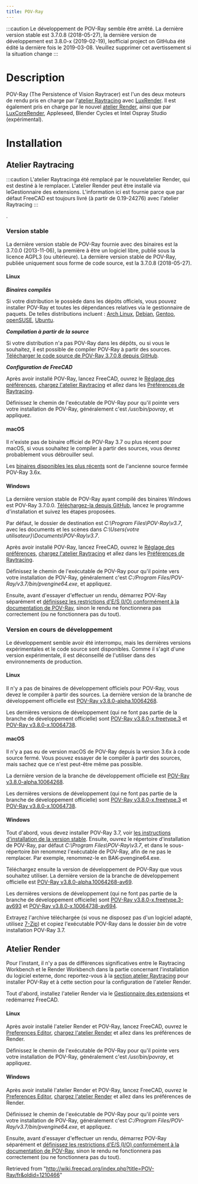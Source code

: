```yaml
---
title: POV-Ray
---
```

:::caution
Le développement de POV-Ray semble être arrêté. La dernière version stable est 3.7.0.8 (2018-05-27), la dernière version de développement est 3.8.0-x (2019-02-19), leofficial project on GitHuba été édité la dernière fois le 2019-03-08. Veuillez supprimer cet avertissement si la situation change
:::

# Description

POV-Ray (The Persistence of Vision Raytracer) est l'un des deux moteurs de rendu pris en charge par l'[atelier Raytracing](/Raytracing_Workbench "Raytracing Workbench") avec [LuxRender](/LuxRender/fr "LuxRender/fr"). Il est également pris en charge par le nouvel [atelier Render](https://github.com/FreeCAD/FreeCAD-render), ainsi que par [LuxCoreRender](/LuxCoreRender "LuxCoreRender"), Appleseed, Blender Cycles et Intel Ospray Studio (expérimental).

# Installation

## Atelier Raytracing

:::caution
L'atelier Raytracinga été remplacé par le nouvelatelier Render, qui est destiné à le remplacer. L'atelier Render peut être installé via leGestionnaire des extensions. L'information ici est fournie parce que par défaut FreeCAD est toujours livré (à partir de 0.19-24276) avec l'atelier Raytracing
:::

.

### Version stable

La dernière version stable de POV-Ray fournie avec des binaires est la 3.7.0.0 (2013-11-06), la première à être un logiciel libre, publié sous la licence AGPL3 (ou ultérieure). La dernière version stable de POV-Ray, publiée uniquement sous forme de code source, est la 3.7.0.8 (2018-05-27).

#### Linux

***Binaires compilés***

Si votre distribution le possède dans les dépôts officiels, vous pouvez installer POV-Ray et toutes les dépendances relatives via le gestionnaire de paquets. De telles distributions incluent : [Arch Linux](https://archlinux.org/packages/community/x86_64/povray/), [Debian](https://packages.debian.org/search?keywords=povray), [Gentoo](https://packages.gentoo.org/packages/media-gfx/povray), [openSUSE](https://software.opensuse.org/package/povray), [Ubuntu](https://packages.ubuntu.com/search?keywords=povray).

***Compilation à partir de la source***

Si votre distribution n'a pas POV-Ray dans les dépôts, ou si vous le souhaitez, il est possible de compiler POV-Ray à partir des sources. [Télécharger le code source de POV-Ray 3.7.0.8 depuis GitHub](https://github.com/POV-Ray/povray/archive/refs/tags/v3.7.0.8.tar.gz).

***Configuration de FreeCAD***

Après avoir installé POV-Ray, lancez FreeCAD, ouvrez le [Réglage des préférences](/Preferences_Editor/fr "Preferences Editor/fr"), [chargez l'atelier Raytracing](/Preferences_Editor/fr#Ateliers_disponibles "Preferences Editor/fr") et allez dans les [Préférences de Raytracing](/Raytracing_Preferences/fr "Raytracing Preferences/fr").

Définissez le chemin de l'exécutable de POV-Ray pour qu'il pointe vers votre installation de POV-Ray, généralement c'est */usr/bin/povray*, et appliquez.

#### macOS

Il n'existe pas de binaire officiel de POV-Ray 3.7 ou plus récent pour macOS, si vous souhaitez le compiler à partir des sources, vous devrez probablement vous débrouiller seul.

Les [binaires disponibles les plus récents](http://www.povray.org/redirect/www.povray.org/ftp/pub/povray/Old-Versions/Official-3.62/Macintosh/povpmac.zip) sont de l'ancienne source fermée POV-Ray 3.6x.

#### Windows

La dernière version stable de POV-Ray ayant compilé des binaires Windows est POV-Ray 3.7.0.0. [Téléchargez-la depuis GitHub](https://github.com/POV-Ray/povray/releases/download/v3.7.0.0/povwin-3.7-agpl3-setup.exe), lancez le programme d'installation et suivez les étapes proposées.

Par défaut, le dossier de destination est *C:\Program Files\POV-Ray\v3.7*, avec les documents et les scènes dans *C:\Users\{votre utilisateur}\Documents\POV-Ray\v3.7*.

Après avoir installé POV-Ray, lancez FreeCAD, ouvrez le [Réglage des préférences](/Preferences_Editor/fr "Preferences Editor/fr"), [chargez l'atelier Raytracing](/Preferences_Editor/fr#Ateliers_disponibles "Preferences Editor/fr") et allez dans les [Préférences de Raytracing](/Raytracing_Preferences/fr "Raytracing Preferences/fr").

Définissez le chemin de l'exécutable de POV-Ray pour qu'il pointe vers votre installation de POV-Ray, généralement c'est *C:/Program Files/POV-Ray/v3.7/bin/pvengine64.exe*, et appliquez.

Ensuite, avant d'essayer d'effectuer un rendu, démarrez POV-Ray séparément et [définissez les restrictions d'E/S (I/O) conformément à la documentation de POV-Ray](https://wiki.povray.org/content/Documentation:Windows_Section_2.1), sinon le rendu ne fonctionnera pas correctement (ou ne fonctionnera pas du tout).

### Version en cours de développement

Le développement semble avoir été interrompu, mais les dernières versions expérimentales et le code source sont disponibles. Comme il s'agit d'une version expérimentale, il est déconseillé de l'utiliser dans des environnements de production.

#### Linux

Il n'y a pas de binaires de développement officiels pour POV-Ray, vous devez le compiler à partir des sources. La dernière version de la branche de développement officielle est [POV-Ray v3.8.0-alpha.10064268](https://github.com/POV-Ray/povray/archive/refs/tags/v3.8.0-alpha.10064268.tar.gz).

Les dernières versions de développement (qui ne font pas partie de la branche de développement officielle) sont [POV-Ray v3.8.0-x.freetype.3](https://github.com/POV-Ray/povray/archive/refs/tags/v3.8.0-x.freetype.3.tar.gz) et [POV-Ray v3.8.0-x.10064738](https://github.com/POV-Ray/povray/archive/refs/tags/v3.8.0-x.10064738.tar.gz).

#### macOS

Il n'y a pas eu de version macOS de POV-Ray depuis la version 3.6x à code source fermé. Vous pouvez essayer de le compiler à partir des sources, mais sachez que ce n'est peut-être même pas possible.

La dernière version de la branche de développement officielle est [POV-Ray v3.8.0-alpha.10064268](https://github.com/POV-Ray/povray/archive/refs/tags/v3.8.0-alpha.10064268.zip).

Les dernières versions de développement (qui ne font pas partie de la branche de développement officielle) sont [POV-Ray v3.8.0-x.freetype.3](https://github.com/POV-Ray/povray/archive/refs/tags/v3.8.0-x.freetype.3.zip) et [POV-Ray v3.8.0-x.10064738](https://github.com/POV-Ray/povray/archive/refs/tags/v3.8.0-x.10064738.zip).

#### Windows

Tout d'abord, vous devez installer POV-Ray 3.7, voir [les instructions d'installation de la version stable](#Windows). Ensuite, ouvrez le répertoire d'installation de POV-Ray, par défaut *C:\Program Files\POV-Ray\v3.7*, et dans le sous-répertoire *bin* renommez l'exécutable de POV-Ray, afin de ne pas le remplacer. Par exemple, renommez-le en BAK-pvengine64.exe.

Téléchargez ensuite la version de développement de POV-Ray que vous souhaitez utiliser. La dernière version de la branche de développement officielle est [POV-Ray v3.8.0-alpha.10064268-av69](https://github.com/POV-Ray/povray/releases/download/v3.8.0-alpha.10064268/povray-3.8.0-alpha.10064268-av691-Win64.7z).

Les dernières versions de développement (qui ne font pas partie de la branche de développement officielle) sont [POV-Ray v3.8.0-x.freetype.3-av693](https://github.com/POV-Ray/povray/releases/download/v3.8.0-x.freetype.3/povray-3.8.0-x.freetype.3-av693-Win64.7z) et [POV-Ray v3.8.0-x.10064738-av694](https://github.com/POV-Ray/povray/releases/download/v3.8.0-x.10064738/povray-3.8.0-x.10064738-av694-Win64.7z).

Extrayez l'archive téléchargée (si vous ne disposez pas d'un logiciel adapté, utilisez [7-Zip](https://www.7-zip.org/)) et copiez l'exécutable POV-Ray dans le dossier *bin* de votre installation POV-Ray 3.7.

## Atelier Render

Pour l'instant, il n'y a pas de différences significatives entre le Raytracing Workbench et le Render Workbench dans la partie concernant l'installation du logiciel externe, donc reportez-vous à la [section atelier Raytracing](#Atelier_Raytracing) pour installer POV-Ray et à cette section pour la configuration de l'atelier Render.

Tout d'abord, installez l'atelier Render via le [Gestionnaire des extensions](/Std_AddonMgr/fr "Std AddonMgr/fr") et redémarrez FreeCAD.

#### Linux

Après avoir installé l'atelier Render et POV-Ray, lancez FreeCAD, ouvrez le [Preferences Editor](/Preferences_Editor "Preferences Editor"), [chargez l'atelier Render](/Preferences_Editor/fr#Ateliers_disponibles "Preferences Editor/fr") et allez dans les préférences de Render.

Définissez le chemin de l'exécutable de POV-Ray pour qu'il pointe vers votre installation de POV-Ray, généralement c'est */usr/bin/povray*, et appliquez.

#### Windows

Après avoir installé l'atelier Render et POV-Ray, lancez FreeCAD, ouvrez le [Preferences Editor](/Preferences_Editor "Preferences Editor"), [chargez l'atelier Render](/Preferences_Editor/fr#Ateliers_disponibles "Preferences Editor/fr") et allez dans les préférences de Render.

Définissez le chemin de l'exécutable de POV-Ray pour qu'il pointe vers votre installation de POV-Ray, généralement c'est *C:/Program Files/POV-Ray/v3.7/bin/pvengine64.exe*, et appliquez.

Ensuite, avant d'essayer d'effectuer un rendu, démarrez POV-Ray séparément et [définissez les restrictions d'E/S (I/O) conformément à la documentation de POV-Ray](https://wiki.povray.org/content/Documentation:Windows_Section_2.1), sinon le rendu ne fonctionnera pas correctement (ou ne fonctionnera pas du tout).

Retrieved from "<http://wiki.freecad.org/index.php?title=POV-Ray/fr&oldid=1210466>"